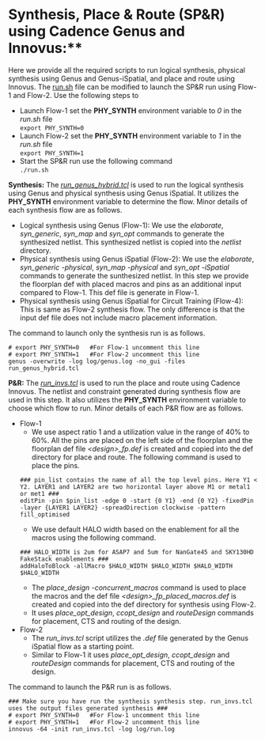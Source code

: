 # Synthesis, Place & Route (SP&R) using Cadence Genus and Innovus:**
Here we provide all the required scripts to run logical synthesis, physical synthesis using Genus and Genus-iSpatial, and place and route using Innovus. The [run.sh](./run.sh) file can be modified to launch the SP&R run using Flow-1 and Flow-2. Use the following steps to
- Launch Flow-1 set the **PHY_SYNTH** environment variable to *0* in the *run.sh* file  
``` export PHY_SYNTH=0 ```
- Launch Flow-2 set the **PHY_SYNTH** environment variable to *1* in the *run.sh* file  
``` export PHY_SYNTH=1 ```
- Start the SP&R run use the following command  
``` ./run.sh ```
  
**Synthesis:** The [*run_genus_hybrid.tcl*](./run_genus_hybrid.tcl) is used to run the logical synthesis using Genus and physical synthesis using Genus iSpatial. It utilizes the **PHY_SYNTH** environment variable to determine the flow. Minor details of each synthesis flow are as follows.
- Logical synthesis using Genus (Flow-1): We use the *elaborate*, *syn_generic*, *syn_map* and *syn_opt* commands to generate the synthesized netlist. This synthesized netlist is copied into the *netlist* directory.
- Physical synthesis using Genus iSpatial (Flow-2): We use the *elaborate*, *syn_generic -physical*, *syn_map -physical* and *syn_opt -iSpatial* commands to generate the sunthesized netlist. In this step we provide the floorplan def with placed macros and pins as an additional input compared to Flow-1. This def file is generate in Flow-1.
- Physical synthesis using Genus iSpatial for Circuit Training (Flow-4): This is same as Flow-2 synthesis flow. The only difference is that the input def file does not include macro placement information.

The command to launch only the synthesis run is as follows.
```
# export PHY_SYNTH=0   #For Flow-1 uncomment this line
# export PHY_SYNTH=1   #For Flow-2 uncomment this line
genus -overwrite -log log/genus.log -no_gui -files run_genus_hybrid.tcl
```

**P\&R:** The [*run_invs.tcl*](./run_invs.tcl) is used to run the place and route using Cadence Innovus. The netlist and constraint generated during synthesis flow are used in this step. It also utilizes the **PHY_SYNTH** environment variable to choose which flow to run. Minor details of each P&R flow are as follows.
- Flow-1
  - We use aspect ratio 1 and a utilization value in the range of 40% to 60%. All the pins are placed on the left side of the floorplan and the floorplan def file *\<design\>_fp.def* is created and copied into the def directory for place and route. The following command is used to place the pins.  
  ```
  ### pin_list contains the name of all the top level pins. Here Y1 < Y2. LAYER1 and LAYER2 are two horizontal layer above M1 or metal1 or met1 ###
  editPin -pin $pin_list -edge 0 -start {0 Y1} -end {0 Y2} -fixedPin -layer {LAYER1 LAYER2} -spreadDirection clockwise -pattern fill_optimised
  ```
  - We use default HALO width based on the enablement for all the macros using the following command.  
  ```
  ### HALO_WIDTH is 2um for ASAP7 and 5um for NanGate45 and SKY130HD FakeStack enablements ###
  addHaloToBlock -allMacro $HALO_WIDTH $HALO_WIDTH $HALO_WIDTH $HALO_WIDTH
  ```
  - The *place_design -concurrent_macros* command is used to place the macros and the def file *\<design\>_fp_placed_macros.def* is created and copied into the def directory for synthesis using Flow-2.
  - It uses *place_opt_design*, *ccopt_design* and *routeDesign* commands for placement, CTS and routing of the design.
- Flow-2
  - The *run_invs.tcl* script utilizes the *.def* file generated by the Genus iSpatial flow as a starting point.
  - Similar to Flow-1 it uses *place_opt_design*, *ccopt_design* and *routeDesign* commands for placement, CTS and routing of the design.

The command to launch the P&R run is as follows.  
```
### Make sure you have run the synthesis synthesis step. run_invs.tcl uses the output files generated synthesis ###
# export PHY_SYNTH=0   #For Flow-1 uncomment this line
# export PHY_SYNTH=1   #For Flow-2 uncomment this line
innovus -64 -init run_invs.tcl -log log/run.log
```
